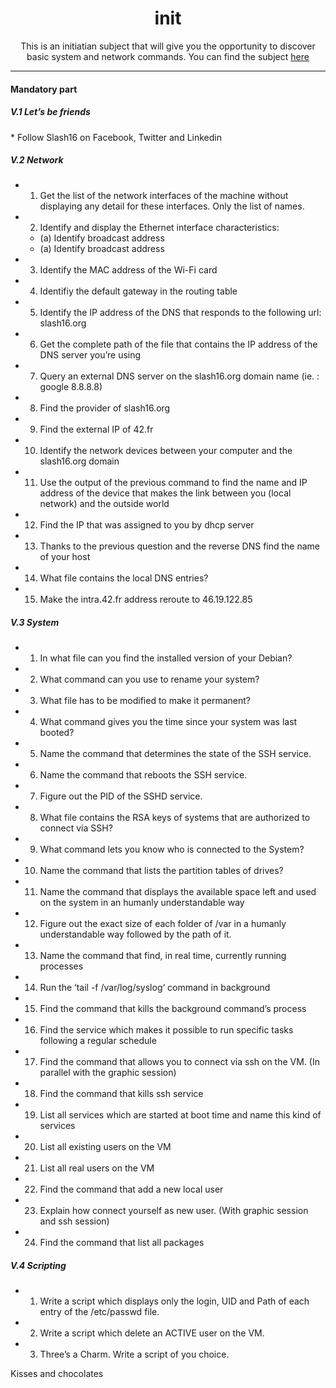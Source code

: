 <div align="center">
  <h1>init</h1>

  <p>
  	This is an initiatian subject that will give you the opportunity to 
  	discover basic system and network commands. You can find the subject 
    <a href="/doc/init.en.pdf">here</a>
  </p>

  <hr />
</div>

<h4>Mandatory part</h4>

<h5>V.1 Let’s be friends</h5>
* Follow Slash16 on Facebook, Twitter and Linkedin

<h5>V.2 Network</h5>

* 1. Get the list of the network interfaces of the machine without displaying any detail for these interfaces. Only the list of names.
* 2. Identify and display the Ethernet interface characteristics:
    - (a) Identify broadcast address
    - (a) Identify broadcast address
* 3. Identify the MAC address of the Wi-Fi card
* 4. Identifiy the default gateway in the routing table
* 5. Identify the IP address of the DNS that responds to the following url: slash16.org
* 6. Get the complete path of the file that contains the IP address of the DNS server you’re using
* 7. Query an external DNS server on the slash16.org domain name (ie. : google 8.8.8.8)
* 8. Find the provider of slash16.org
* 9. Find the external IP of 42.fr
* 10. Identify the network devices between your computer and the slash16.org domain
* 11. Use the output of the previous command to find the name and IP address of the device that makes the link between you (local network) and the outside world
* 12. Find the IP that was assigned to you by dhcp server
* 13. Thanks to the previous question and the reverse DNS find the name of your host
* 14. What file contains the local DNS entries?
* 15. Make the intra.42.fr address reroute to 46.19.122.85

<h5>V.3 System</h5>

* 1. In what file can you find the installed version of your Debian?
* 2. What command can you use to rename your system?
* 3. What file has to be modified to make it permanent?
* 4. What command gives you the time since your system was last booted?
* 5. Name the command that determines the state of the SSH service.
* 6. Name the command that reboots the SSH service.
* 7. Figure out the PID of the SSHD service.
* 8. What file contains the RSA keys of systems that are authorized to connect via SSH?
* 9. What command lets you know who is connected to the System?
* 10. Name the command that lists the partition tables of drives?
* 11. Name the command that displays the available space left and used on the system in an humanly understandable way
* 12. Figure out the exact size of each folder of /var in a humanly understandable way followed by the path of it.
* 13. Name the command that find, in real time, currently running processes
* 14. Run the ‘tail -f /var/log/syslog‘ command in background
* 15. Find the command that kills the background command’s process
* 16. Find the service which makes it possible to run specific tasks following a regular schedule
* 17. Find the command that allows you to connect via ssh on the VM. (In parallel with the graphic session)
* 18. Find the command that kills ssh service
* 19. List all services which are started at boot time and name this kind of services
* 20. List all existing users on the VM
* 21. List all real users on the VM
* 22. Find the command that add a new local user
* 23. Explain how connect yourself as new user. (With graphic session and ssh session)
* 24. Find the command that list all packages

<h5>V.4 Scripting</h5>

* 1. Write a script which displays only the login, UID and Path of each entry of the /etc/passwd file.
* 2. Write a script which delete an ACTIVE user on the VM.
* 3. Three’s a Charm. Write a script of you choice.

<p>
Kisses and chocolates
</p>
